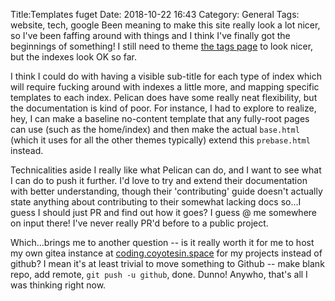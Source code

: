 Title:Templates fuget
Date: 2018-10-22 16:43
Category: General
Tags: website, tech, google
Been meaning to make this site really look a lot nicer, so I've been faffing around with things and I think I've finally got the beginnings of something! I still need to theme <a href="/tags.html" class="link">the tags page</a> to look nicer, but the indexes look OK so far. 

I think I could do with having a visible sub-title for each type of index which will require fucking around with indexes a little more, and mapping specific templates to each index. Pelican does have some really neat flexibility, but the documentation is kind of poor. For instance, I had to explore to realize, hey, I can make a baseline no-content template that any fully-root pages can use (such as the home/index) and then make the actual `base.html` (which it uses for all the other themes typically) extend this `prebase.html` instead. 

Technicalities aside I really like what Pelican can do, and I want to see what I can do to push it further. I'd love to try and extend their documentation with better understanding, though their 'contributing' guide doesn't actually state anything about contributing to their somewhat lacking docs so...I guess I should just PR and find out how it goes? I guess @ me somewhere on input there! I've never really PR'd before to a public project.

Which...brings me to another question -- is it really worth it for me to host my own gitea instance at <a class="link" href="https://coding.coyotesin.space">coding.coyotesin.space</a> for my projects instead of github? I mean it's at least trivial to move something to Github -- make blank repo, add remote, `git push -u github`, done. Dunno! Anywho, that's all I was thinking right now.
